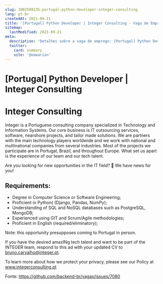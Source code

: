 ```yaml
---
slug: 1002508135-portugal-python-developer-integer-consulting
lang: pt-br
createdAt: 2021-09-21
title: '[Portugal] Python Developer | Integer Consulting - Vaga de Emprego'
sitemap:
  lastModified: 2021-09-21
meta:
  description: 'Detalhes sobre a vaga de emprego: [Portugal] Python Developer | Integer Consulting'
  twitter:
    card: summary
    site: '@nawarian'
---
```


# [Portugal] Python Developer | Integer Consulting

# Integer Consulting

Integer is a Portuguese consulting company specialized in Technology and Information Systems. Our core business is IT outsourcing services, software, nearshore projects, and tailor made solutions. We are partners with the main technology players worldwide and we work with national and multinational companies from several industries. Most of the projects we participate are in Portugal, Brazil, and throughout Europe. What set us apart is the experience of our team and our tech talent.

Are you looking for new opportunities in the IT field? 👀 We have news for you!

## Requirements:

- Degree in Computer Science or Software Engineering;
- Proficient in Python( (Django, Pandas, NumPy);
- Understanding of SQL and NoSQL databases such as PostgreSQL, MongoDB;
- Experienced using GIT and Scrum/Agile methodologies;
- Proficient in English (required/eliminatory);

Note: this opportunity presupposes coming to Portugal in person.

If you have the desired amazINg tech talent and want to be part of the INTEGER team, respond to this ad with your updated CV to bruno.carvalho@integer.pt.

To learn more about how we protect your privacy, please see our Policy at www.integerconsulting.pt

Fonte: https://github.com/backend-br/vagas/issues/7080
